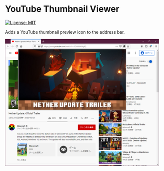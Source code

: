 # YouTube Thumbnail Viewer

[![License: MIT](https://img.shields.io/badge/License-MIT-yellow.svg)](https://opensource.org/licenses/MIT)

Adds a YouTube thumbnail preview icon to the address bar.

![Screenshot](./screenshot.png)
